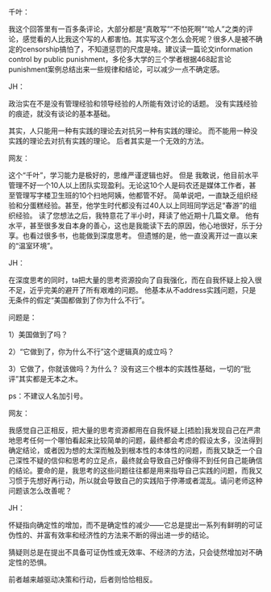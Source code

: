 千叶：

我这个回答里有一百多条评论，大部分都是“真敢写”“不怕死啊”“哈人”之类的评论，感觉看的人比我这个写的人都害怕。其实写这个怎么会死呢？很多人是被不确定的censorship搞怕了，不知道惩罚的尺度是啥。建议读一篇论文information control by public punishment，多伦多大学的三个学者根据468起言论punishment案例总结出来一些规律和结论，可以减少一点不确定感。

JH：

政治实在不是没有管理经验和领导经验的人所能有效讨论的话题。 没有实践经验的痕迹，就没有谈论的基本基础。

其实，人只能用一种有实践的理论去对抗另一种有实践的理论。 而不能用一种没实践的理论去对抗有实践的理论。 后者其实是一个无效的方法。

网友：

这个“千叶”，学习能力是极好的，思维严谨逻辑也好。 但是 我敢说，他目前水平管理不好一个10人以上团队实现盈利。无论这10个人是码农还是媒体工作者，甚至管理写字楼卫生班的10个扫地阿姨，他都管不好。 简单说吧，一直缺乏组织经验和分蛋糕经验。甚至，他学生时代都没有过40人以上同班同学远足“春游”的组织经验。 读了您想法之后，我特意花了半小时，拜读了他近期十几篇文章。 他有水平，甚至很多发自本身的善心，这也是我能读下去的原因，他心地很好，乐于分享。也看过很多书，也能做到深度思考。 但遗憾的是，他一直没离开过一直以来的“温室环境”。

JH：

在深度思考的同时，ta把大量的思考资源投向了自我强化，而在自我怀疑上投入很不足，近乎完美的避开了所有艰难的问题。 他基本从不address实践问题，只是无条件的假定“美国都做到了你为什么不行”。

 问题是： 

1）美国做到了吗？ 

2）“它做到了，你为什么不行”这个逻辑真的成立吗？ 

3）它做了，你就该做吗？为什么？ 没有这三个根本的实践性基础，一切的“批评”其实都是无本之木。 

ps：不建议人名加引号。

网友：

我感觉自己正相反，把大量的思考资源都用在自我怀疑上[捂脸]我发现自己在严肃地思考任何一个哪怕看起来比较简单的问题，最终都会考虑的假设太多，没法得到确定结论，或者因为想的太深而触及到根本性的本体性的问题，而我又缺乏一个自己深性不疑的信仰和思考的立足点，最终就会导致自己好像得不到任何自己能确信的结论。要命的是，我思考的这些问题往往都是用来指导自己实践的问题，而我又习惯于先想好再行动，所以就会导致自己的实践陷于停滞或者混乱。请问老师这种问题该怎么改善呢？

JH：

怀疑指向确定性的增加，而不是确定性的减少——它总是提出一系列有鲜明的可证伪性的、并富有效率和经济性的方法来不断的得出进一步的结论。

猜疑则总是在提出不具备可证伪性或无效率、不经济的方法，只会徒然增加对不确定性的恐惧。

前者越来越驱动决策和行动，后者则恰恰相反。
